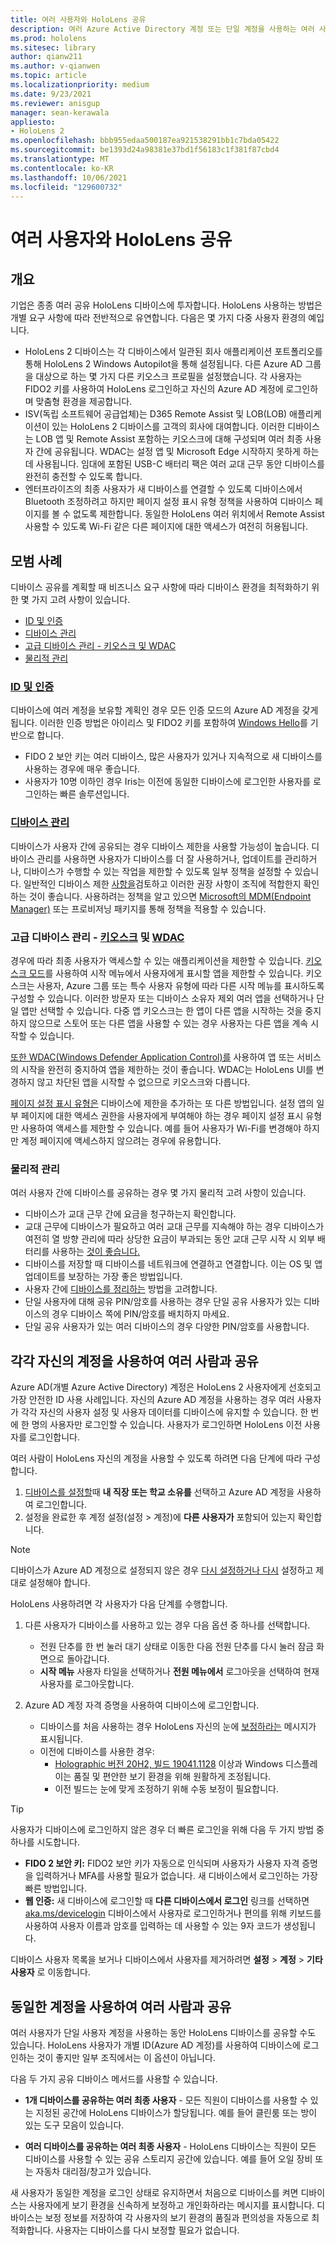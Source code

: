 ```yaml
---
title: 여러 사용자와 HoloLens 공유
description: 여러 Azure Active Directory 계정 또는 단일 계정을 사용하는 여러 사용자가 공유하도록 HoloLens 구성할 수 있습니다.
ms.prod: hololens
ms.sitesec: library
author: qianw211
ms.author: v-qianwen
ms.topic: article
ms.localizationpriority: medium
ms.date: 9/23/2021
ms.reviewer: anisgup
manager: sean-kerawala
appliesto:
- HoloLens 2
ms.openlocfilehash: bbb955edaa500187ea921538291bb1c7bda05422
ms.sourcegitcommit: be1393d24a98381e37bd1f56183c1f381f87cbd4
ms.translationtype: MT
ms.contentlocale: ko-KR
ms.lasthandoff: 10/06/2021
ms.locfileid: "129600732"
---
```

# <a name="share-your-hololens-with-multiple-people"></a>여러 사용자와 HoloLens 공유

## <a name="overview"></a>개요

기업은 종종 여러 공유 HoloLens 디바이스에 투자합니다. HoloLens 사용하는 방법은 개별 요구 사항에 따라 전반적으로 유연합니다. 다음은 몇 가지 다중 사용자 환경의 예입니다.

- HoloLens 2 디바이스는 각 디바이스에서 일관된 회사 애플리케이션 포트폴리오를 통해 HoloLens 2 Windows Autopilot을 통해 설정됩니다. 다른 Azure AD 그룹을 대상으로 하는 몇 가지 다른 키오스크 프로필을 설정했습니다. 각 사용자는 FIDO2 키를 사용하여 HoloLens 로그인하고 자신의 Azure AD 계정에 로그인하며 맞춤형 환경을 제공합니다.
- ISV(독립 소프트웨어 공급업체)는 D365 Remote Assist 및 LOB(LOB) 애플리케이션이 있는 HoloLens 2 디바이스를 고객의 회사에 대여합니다. 이러한 디바이스는 LOB 앱 및 Remote Assist 포함하는 키오스크에 대해 구성되며 여러 최종 사용자 간에 공유됩니다. WDAC는 설정 앱 및 Microsoft Edge 시작하지 못하게 하는 데 사용됩니다. 임대에 포함된 USB-C 배터리 팩은 여러 교대 근무 동안 디바이스를 완전히 충전할 수 있도록 합니다.
- 엔터프라이즈의 최종 사용자가 새 디바이스를 연결할 수 있도록 디바이스에서 Bluetooth 조정하려고 하지만 페이지 설정 표시 유형 정책을 사용하여 디바이스 페이지를 볼 수 없도록 제한합니다. 동일한 HoloLens 여러 위치에서 Remote Assist 사용할 수 있도록 Wi-Fi 같은 다른 페이지에 대한 액세스가 여전히 허용됩니다.

## <a name="best-practices"></a>모범 사례

디바이스 공유를 계획할 때 비즈니스 요구 사항에 따라 디바이스 환경을 최적화하기 위한 몇 가지 고려 사항이 있습니다.

- [ID 및 인증](#identity-and-authentication)
- [디바이스 관리](#device-management)
- [고급 디바이스 관리 - 키오스크 및 WDAC](#advanced-device-management---kiosk-and-wdac)
- [물리적 관리](#physical-management)

### <a name="identity-and-authentication"></a>[ID 및 인증](hololens-identity.md)

디바이스에 여러 계정을 보유할 계획인 경우 모든 인증 모드의 Azure AD 계정을 갖게 됩니다. 이러한 인증 방법은 아이리스 및 FIDO2 키를 포함하여 [Windows Hello](/windows-hardware/design/device-experiences/windows-hello)를 기반으로 합니다.

- FIDO 2 보안 키는 여러 디바이스, 많은 사용자가 있거나 지속적으로 새 디바이스를 사용하는 경우에 매우 좋습니다.
- 사용자가 10명 이하인 경우 Iris는 이전에 동일한 디바이스에 로그인한 사용자를 로그인하는 빠른 솔루션입니다.

### <a name="device-management"></a>[디바이스 관리](hololens-csp-policy-overview.md)

디바이스가 사용자 간에 공유되는 경우 디바이스 제한을 사용할 가능성이 높습니다. 디바이스 관리를 사용하면 사용자가 디바이스를 더 잘 사용하거나, 업데이트를 관리하거나, 디바이스가 수행할 수 있는 작업을 제한할 수 있도록 일부 정책을 설정할 수 있습니다. 일반적인 디바이스 제한 [사항을](hololens-common-device-restrictions.md)검토하고 이러한 권장 사항이 조직에 적합한지 확인하는 것이 좋습니다. 사용하려는 정책을 알고 있으면 [Microsoft의 MDM(Endpoint Manager)](hololens-mdm-configure.md) 또는 프로비저닝 패키지를 통해 정책을 적용할 수 있습니다.

### <a name="advanced-device-management---kiosk-and-wdac"></a>고급 디바이스 관리 - [키오스크](hololens-kiosk.md) 및 [WDAC](windows-defender-application-control-wdac.md)

경우에 따라 최종 사용자가 액세스할 수 있는 애플리케이션을 제한할 수 있습니다. [키오스크 모드](hololens-kiosk.md)를 사용하여 시작 메뉴에서 사용자에게 표시할 앱을 제한할 수 있습니다. 키오스크는 사용자, Azure 그룹 또는 특수 사용자 유형에 따라 다른 시작 메뉴를 표시하도록 구성할 수 있습니다. 이러한 방문자 또는 디바이스 소유자 제외 여러 앱을 선택하거나 단일 앱만 선택할 수 있습니다. 다중 앱 키오스크는 한 앱이 다른 앱을 시작하는 것을 중지하지 않으므로 스토어 또는 다른 앱을 사용할 수 있는 경우 사용자는 다른 앱을 계속 시작할 수 있습니다.

[또한 WDAC(Windows Defender Application Control)를](windows-defender-application-control-wdac.md) 사용하여 앱 또는 서비스의 시작을 완전히 중지하여 앱을 제한하는 것이 좋습니다. WDAC는 HoloLens UI를 변경하지 않고 차단된 앱을 시작할 수 없으므로 키오스크와 다릅니다.

[페이지 설정 표시 유형은](settings-uri-list.md) 디바이스에 제한을 추가하는 또 다른 방법입니다. 설정 앱의 일부 페이지에 대한 액세스 권한을 사용자에게 부여해야 하는 경우 페이지 설정 표시 유형만 사용하여 액세스를 제한할 수 있습니다. 예를 들어 사용자가 Wi-Fi를 변경해야 하지만 계정 페이지에 액세스하지 않으려는 경우에 유용합니다.

### <a name="physical-management"></a>물리적 관리

여러 사용자 간에 디바이스를 공유하는 경우 몇 가지 물리적 고려 사항이 있습니다.

- 디바이스가 교대 근무 간에 요금을 청구하는지 확인합니다.
- 교대 근무에 디바이스가 필요하고 여러 교대 근무를 지속해야 하는 경우 디바이스가 여전히 열 방향 관리에 따라 상당한 요금이 부과되는 동안 교대 근무 시작 시 외부 배터리를 사용하는 [것이 좋습니다.](hololens2-charging.md#managing-heat)
- 디바이스를 저장할 때 디바이스를 네트워크에 연결하고 연결합니다. 이는 OS 및 앱 업데이트를 보장하는 가장 좋은 방법입니다.
- 사용자 간에 [디바이스를 정리하는](hololens2-maintenance.md) 방법을 고려합니다.
- 단일 사용자에 대해 공유 PIN/암호를 사용하는 경우 단일 공유 사용자가 있는 디바이스의 경우 디바이스 쪽에 PIN/암호를 배치하지 마세요.
- 단일 공유 사용자가 있는 여러 디바이스의 경우 다양한 PIN/암호를 사용합니다.

## <a name="share-with-multiple-people-each-using-their-own-account"></a>각각 자신의 계정을 사용하여 여러 사람과 공유

Azure AD(개별 Azure Active Directory) 계정은 HoloLens 2 사용자에게 선호되고 가장 안전한 ID 사용 사례입니다. 자신의 Azure AD 계정을 사용하는 경우 여러 사용자가 각각 자신의 사용자 설정 및 사용자 데이터를 디바이스에 유지할 수 있습니다. 한 번에 한 명의 사용자만 로그인할 수 있습니다. 사용자가 로그인하면 HoloLens 이전 사용자를 로그인합니다.

여러 사람이 HoloLens 자신의 계정을 사용할 수 있도록 하려면 다음 단계에 따라 구성합니다.

1. [디바이스를 설정할](hololens2-start.md)때 **내 직장 또는 학교 소유를** 선택하고 Azure AD 계정을 사용하여 로그인합니다.
1. 설정을 완료한 후 계정 설정(설정 > 계정)에 **다른 사용자가** 포함되어 있는지 확인합니다.

> [!NOTE]
> 디바이스가 Azure AD 계정으로 설정되지 않은 경우 [다시 설정하거나 다시](hololens-recovery.md) 설정하고 제대로 설정해야 합니다.

HoloLens 사용하려면 각 사용자가 다음 단계를 수행합니다.

1. 다른 사용자가 디바이스를 사용하고 있는 경우 다음 옵션 중 하나를 선택합니다.
   - 전원 단추를 한 번 눌러 대기 상태로 이동한 다음 전원 단추를 다시 눌러 잠금 화면으로 돌아갑니다.
   - **시작 메뉴** 사용자 타일을 선택하거나 **전원 메뉴에서** 로그아웃을 선택하여 현재 사용자를 로그아웃합니다.

1. Azure AD 계정 자격 증명을 사용하여 디바이스에 로그인합니다.  
    - 디바이스를 처음 사용하는 경우 HoloLens 자신의 눈에 [보정하라는](hololens-calibration.md) 메시지가 표시됩니다.
    - 이전에 디바이스를 사용한 경우:
        - [Holographic 버전 20H2, 빌드 19041.1128](hololens-release-notes.md#windows-holographic-version-20h2) 이상과 Windows 디스플레이는 품질 및 편안한 보기 환경을 위해 원활하게 조정됩니다.
        - 이전 빌드는 눈에 맞게 조정하기 위해 수동 보정이 필요합니다.

> [!TIP]
> 사용자가 디바이스에 로그인하지 않은 경우 더 빠른 로그인을 위해 다음 두 가지 방법 중 하나를 시도합니다.
>
> - **FIDO 2 보안 키:** FIDO2 보안 키가 자동으로 인식되며 사용자가 사용자 자격 증명을 입력하거나 MFA를 사용할 필요가 없습니다. 새 디바이스에서 로그인하는 가장 빠른 방법입니다.
> - **웹 인증:** 새 디바이스에 로그인할 때 **다른 디바이스에서 로그인** 링크를 선택하면 [aka.ms/devicelogin](https://login.microsoftonline.com/common/oauth2/deviceauth) 디바이스에서 사용자로 로그인하거나 편의를 위해 키보드를 사용하여 사용자 이름과 암호를 입력하는 데 사용할 수 있는 9자 코드가 생성됩니다.

디바이스 사용자 목록을 보거나 디바이스에서 사용자를 제거하려면 **설정**  >  **계정**  >  **기타 사용자** 로 이동합니다.

## <a name="share-with-multiple-people-all-using-the-same-account"></a>동일한 계정을 사용하여 여러 사람과 공유

여러 사용자가 단일 사용자 계정을 사용하는 동안 HoloLens 디바이스를 공유할 수도 있습니다. HoloLens 사용자가 개별 ID(Azure AD 계정)를 사용하여 디바이스에 로그인하는 것이 좋지만 일부 조직에서는 이 옵션이 아닙니다.

다음 두 가지 공유 디바이스 메서드를 사용할 수 있습니다.

- **1개 디바이스를 공유하는 여러 최종 사용자** - 모든 직원이 디바이스를 사용할 수 있는 지정된 공간에 HoloLens 디바이스가 할당됩니다. 예를 들어 클린룸 또는 방이 있는 도구 모음이 있습니다.

- **여러 디바이스를 공유하는 여러 최종 사용자** - HoloLens 디바이스는 직원이 모든 디바이스를 사용할 수 있는 공유 스토리지 공간에 있습니다. 예를 들어 오일 장비 또는 자동차 대리점/창고가 있습니다.

새 사용자가 동일한 계정을 로그인 상태로 유지하면서 처음으로 디바이스를 켜면 디바이스는 사용자에게 보기 환경을 신속하게 보정하고 개인화하라는 메시지를 표시합니다. 디바이스는 보정 정보를 저장하여 각 사용자의 보기 환경의 품질과 편의성을 자동으로 최적화합니다. 사용자는 디바이스를 다시 보정할 필요가 없습니다.
